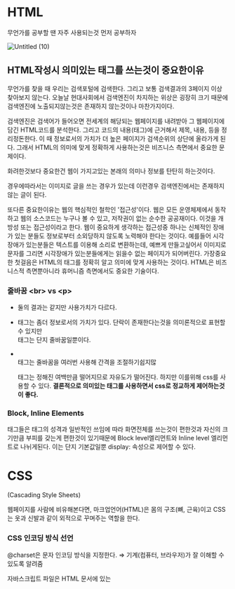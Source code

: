 # HTML

무언가를 공부할 땐 자주 사용되는것 먼저 공부하자

![Untitled (10)](https://user-images.githubusercontent.com/64571546/104970331-6d14b080-5a2e-11eb-9766-64ec6d257190.png)


## HTML작성시 의미있는 태그를 쓰는것이 중요한이유

무언가를 찾을 때 우리는 검색포털에 검색한다. 그리고 보통 검색결과의 3페이지 이상 찾아보지 않는다. 오늘날 현대사회에서 검색엔진이 차지하는 위상은 굉장히 크기 때문에 검색엔진에 노출되지않는것은 존재하지 않는것이나 마찬가지이다.

검색엔진은 검색어가 들어오면 전세계의 해당되는 웹페이지를 내려받아 그 웹페이지에 담긴 HTML코드를 분석한다.  그리고 코드의 내용(태그)에 근거해서 제목, 내용, 등을  정리정돈한다. 이 때 정보로서의 가치가 더 높은 페이지가 검색순위의 상단에 올라가게 된다. 그래서 HTML의 의미에 맞게 정확하게 사용하는것은 비즈니스 측면에서 중요한 문제이다.

화려한것보다 중요한건 웹이 가지고있는 본래의 의미나 정보를 탄탄히 하는것이다. 

경우에따라서는 이미지로 글을 쓰는 경우가 있는데 이런경우 검색엔진에서는 존재하지 않는 글이 된다. 

또다른 중요한이유는 웹의 핵심적인 철학인 '접근성'이다. 웹은 모든 운영체제에서 동작하고 웹의 소스코드는 누구나 볼 수 있고, 저작권이 없는 순수한 공공재이다. 이것을 개방성 또는 접근성이라고 한다. 웹이 중요하게 생각하는 접근성중 하나는 신체적인 장애가 있는 분들도 정보로부터 소외당하지 않도록 노력해야 한다는 것이다. 예를들어 시각장애가 있는분들은 텍스트를 이용해 소리로 변환하는데, 예쁘게 만들고싶어서 이미지로 문자를 그리면 시각장애가 있는분들에게는 읽을수 없는 페이지가 되어버린다.  가장중요한 첫걸음은 HTML의 태그를 정확히 알고 의미에 맞게 사용하는 것이다. HTML은 비즈니스적 측면뿐아니라 휴머니즘 측면에서도 중요한 기술이다.

### **줄바꿈 &lt;br&gt; vs &lt;p&gt;**

- 둘의 결과는 같지만 사용가치가 다르다.
- <p>태그는 좀더 정보로서의 가치가 있다. 단락이 존재한다는것을 의미론적으로 표현할 수 있지만 <br>태그는 단지 줄바꿈일뿐이다.
- <br> 태그는 줄바꿈을 여러번 사용해 간격을 조절하기쉽지많 <p>태그는 정해진 여백만큼 떨어지므로 자유도가 떨어진다. 하지만 이를위해 css를 사용할 수 있다. **결론적으로 의미있는 태그를 사용하면서 css로 정교하게 제어하는것이 좋다.**

### Block, Inline Elements

태그들은 태그의 성격과 일반적인 쓰임에 따라 화면전체를 쓰는것이 편한것과 자신의 크기만큼 부피를 갖는게 편한것이 있기때문에 Block level엘리먼트와 Inline level 엘리먼트로 나뉘게된다. 이는 단지 기본값일뿐 display: 속성으로 제어할 수 있다.



# CSS

(Cascading Style Sheets)

웹페이지를 사람에 비유해본다면, 마크업언어(HTML)은 몸의 구조(뼈, 근육)이고 CSS는 옷과 신발과 같이 외적으로 꾸며주는 역할을 한다.

### CSS 인코딩 방식 선언

@charset은 문자 인코딩 방식을 지정한다. ⇒ 기계(컴퓨터, 브라우저)가 잘 이해할 수 있도록 알려줌

자바스크립트 파일은 HTML 문서에 있는 <script>태그에 속성을 적지만, CSS파일은 외부 파일에 직접 적는다.

```jsx
@charset "utf-8";
```

### 외부 스타일 시트로 작업

- html에는 html코드만 추가하고 css코드는 외부 스타일 시트로 작업한다.
- link 태그로 html문서와 css문서를 연결함으로써 재사용성이 높아졌다.

```jsx
// <link>를 통한 외부 스타일 시트 사용
<head>
	<link rel="stylesheet" href="./main.css">
</head>
```

### css영향력

태그선택자 < 클래스선택자 < ID선택자(중복이라면 제일마지막에오는 선택자)

### id또는 태그 선택자가 아닌 class 선택자 사용

- id선택자는 유니크하기때문에 중복으로 사용할 수 없다.
- div, span과 같은 태그 선택자를 사용하면 한 태그에는 한 스타일밖에 줄 수 없다.
- class는 중복으로 사용할 수 있다.

### 반응형CSS - 미디어쿼리

@media(min-width: 800px){} 

화면의 크기가 800보다 크다는것은 화면크기의 최소값이 800px이라는 것과 같다.

출처: 생활코딩
